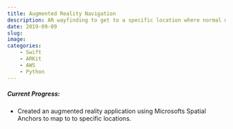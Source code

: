 ```yaml
---
title: Augmented Reality Navigation
description: AR wayfinding to get to a specific location where normal maps applications would struggle (tailgate in tailgate field, store in mall, item in grocery store)
date: 2019-09-09
slug:
image:
categories:
    - Swift
    - ARKit
    - AWS
    - Python
---
```


##### Current Progress:
* Created an augmented reality application using Microsofts Spatial Anchors to map to to specific locations.
